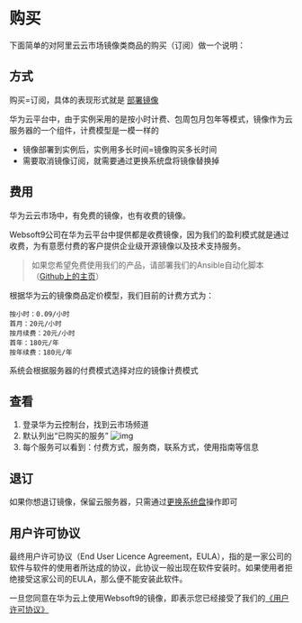 # 购买

下面简单的对阿里云云市场镜像类商品的购买（订阅）做一个说明：

## 方式

购买=订阅，具体的表现形式就是 [部署镜像](/zh/stack-deployment.md)

华为云平台中，由于实例采用的是按小时计费、包周包月包年等模式，镜像作为云服务器的一个组件，计费模型是一模一样的

* 镜像部署到实例后，实例用多长时间=镜像购买多长时间
* 需要取消镜像订阅，就需要通过更换系统盘将镜像替换掉

## 费用

华为云云市场中，有免费的镜像，也有收费的镜像。

Websoft9公司在华为云平台中提供都是收费镜像，因为我们的盈利模式就是通过收费，为有意愿付费的客户提供企业级开源镜像以及技术支持服务。

> 如果您希望免费使用我们的产品，请部署我们的Ansible自动化脚本（[Github上的主页](https://github.com/websoft9)）

根据华为云的镜像商品定价模型，我们目前的计费方式为：

``` text
按小时：0.09/小时
首月：20元/小时
按月续费：20元/小时
首年：180元/年
按年续费：180元/年
```

系统会根据服务器的付费模式选择对应的镜像计费模式

## 查看

1. 登录华为云控制台，找到云市场频道
2. 默认列出“已购买的服务”
   ![img](https://libs.websoft9.com/Websoft9/DocsPicture/zh/aliyun/aliyun-mkservices-websoft9.png)
2. 每个服务可以看到：付费方式，服务商，联系方式，使用指南等信息

## 退订

如果你想退订镜像，保留云服务器，只需通过[更换系统盘](/zh/stack-deployment.html#更换系统盘部署)操作即可

## 用户许可协议

最终用户许可协议（End User Licence Agreement，EULA），指的是一家公司的软件与软件的使用者所达成的协议，此协议一般出现在软件安装时。如果使用者拒绝接受这家公司的EULA，那么便不能安装此软件。

一旦您同意在华为云上使用Websoft9的镜像，即表示您已经接受了我们的[《用户许可协议》](https://support.websoft9.com/docs/legal/zh/eula)